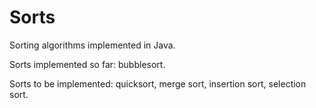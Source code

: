 # Sorts
Sorting algorithms implemented in Java.

Sorts implemented so far: bubblesort.

Sorts to be implemented: quicksort, merge sort, insertion sort, selection sort.

